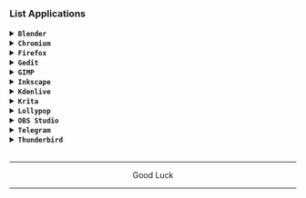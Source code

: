### List Applications

<details><summary><code><b>Blender</b></code></summary></br>

```
pacman -S blender
```
</details>

<details><summary><code><b>Chromium</b></code></summary></br>

```
pacman -S chromium
```
</details>

<details><summary><code><b>Firefox</b></code></summary></br>

```
pacman -S firefox
```
</details>

<details><summary><code><b>Gedit</b></code></summary></br>

```
pacman -S gedit
```
</details>

<details><summary><code><b>GIMP</b></code></summary></br>

```
pacman -S gimp
```
</details>

<details><summary><code><b>Inkscape</b></code></summary></br>

```
pacman -S inkscape
```
</details>

<details><summary><code><b>Kdenlive</b></code></summary></br>

```
pacman -S kdenlive
```
</details>

<details><summary><code><b>Krita</b></code></summary></br>

```
pacman -S krita
```
</details>

<details><summary><code><b>Lollypop</b></code></summary></br>

```
pacman -S lollypop
```
</details>

<details><summary><code><b>OBS Studio</b></code></summary></br>

```
pacman -S obs-studio
```
</details>

<details><summary><code><b>Telegram</b></code></summary></br>

```
pacman -S telegram-desktop
```
</details>

<details><summary><code><b>Thunderbird</b></code></summary></br>

```
pacman -S thunderbird
```
</details>
</br>

---
<p align="center">Good Luck</p>

---

